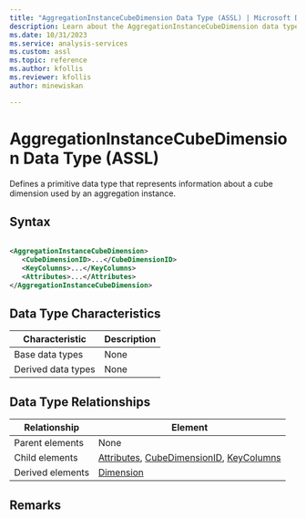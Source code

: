 ```yaml
---
title: "AggregationInstanceCubeDimension Data Type (ASSL) | Microsoft Docs"
description: Learn about the AggregationInstanceCubeDimension data type element in the Analysis Services Scripting Language (ASSL) schema.
ms.date: 10/31/2023
ms.service: analysis-services
ms.custom: assl
ms.topic: reference
ms.author: kfollis
ms.reviewer: kfollis
author: minewiskan

---
```

# AggregationInstanceCubeDimension Data Type (ASSL)

  Defines a primitive data type that represents information about a cube dimension used by an aggregation instance.  
  
## Syntax  
  
```xml  
  
<AggregationInstanceCubeDimension>  
   <CubeDimensionID>...</CubeDimensionID>  
   <KeyColumns>...</KeyColumns>  
   <Attributes>...</Attributes>  
</AggregationInstanceCubeDimension>  
```  
  
## Data Type Characteristics  
  
|Characteristic|Description|  
|--------------------|-----------------|  
|Base data types|None|  
|Derived data types|None|  
  
## Data Type Relationships  
  
|Relationship|Element|  
|------------------|-------------|  
|Parent elements|None|  
|Child elements|[Attributes](../collections/attributes-element-assl.md), [CubeDimensionID](../properties/cubedimensionid-element-assl.md), [KeyColumns](../collections/keycolumns-element-assl.md)|  
|Derived elements|[Dimension](../objects/dimension-element-assl.md)|  
  
## Remarks  
